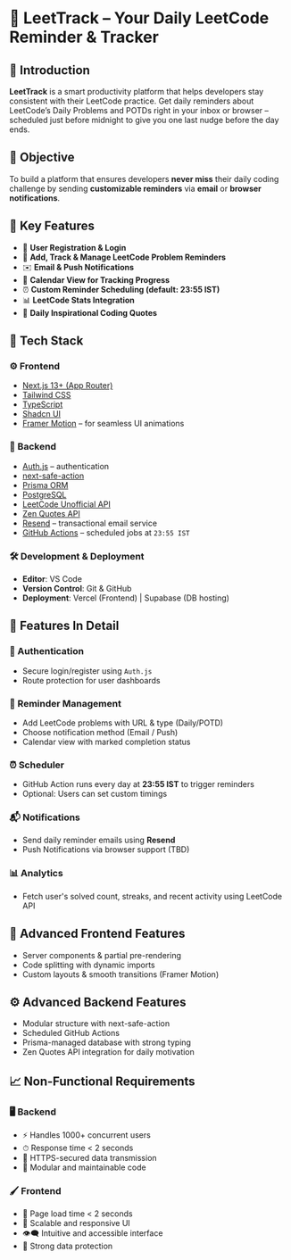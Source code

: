# 📌 LeetTrack – Your Daily LeetCode Reminder & Tracker

## 🧠 Introduction

**LeetTrack** is a smart productivity platform that helps developers stay consistent with their LeetCode practice. Get daily reminders about LeetCode’s Daily Problems and POTDs right in your inbox or browser – scheduled just before midnight to give you one last nudge before the day ends.


## 🎯 Objective

To build a platform that ensures developers **never miss** their daily coding challenge by sending **customizable reminders** via **email** or **browser notifications**.


## 🚀 Key Features

- 🔐 **User Registration & Login**
- 🧩 **Add, Track & Manage LeetCode Problem Reminders**
- ✉️ **Email & Push Notifications**
- 📅 **Calendar View for Tracking Progress**
- ⏰ **Custom Reminder Scheduling (default: 23:55 IST)**
- 📊 **LeetCode Stats Integration**
- 💬 **Daily Inspirational Coding Quotes**


## 🧰 Tech Stack

### ⚙️ Frontend
- [Next.js 13+ (App Router)](https://nextjs.org)
- [Tailwind CSS](https://tailwindcss.com)
- [TypeScript](https://www.typescriptlang.org)
- [Shadcn UI](https://ui.shadcn.com)
- [Framer Motion](https://www.framer.com/motion/) – for seamless UI animations

### 🧠 Backend
- [Auth.js](https://authjs.dev) – authentication
- [next-safe-action](https://github.com/theogravity/next-safe-action)
- [Prisma ORM](https://www.prisma.io)
- [PostgreSQL](https://www.postgresql.org)
- [LeetCode Unofficial API](https://github.com/ujjwalguptaofficial/leetcode-api)
- [Zen Quotes API](https://zenquotes.io)
- [Resend](https://resend.com) – transactional email service
- [GitHub Actions](https://github.com/features/actions) – scheduled jobs at `23:55 IST`

### 🛠 Development & Deployment
- **Editor**: VS Code
- **Version Control**: Git & GitHub
- **Deployment**: Vercel (Frontend) | Supabase (DB hosting)


## 📌 Features In Detail

### 🔐 Authentication
- Secure login/register using `Auth.js`
- Route protection for user dashboards

### 📝 Reminder Management
- Add LeetCode problems with URL & type (Daily/POTD)
- Choose notification method (Email / Push)
- Calendar view with marked completion status

### ⏰ Scheduler
- GitHub Action runs every day at **23:55 IST** to trigger reminders
- Optional: Users can set custom timings

### 📬 Notifications
- Send daily reminder emails using **Resend**
- Push Notifications via browser support (TBD)

### 📊 Analytics
- Fetch user's solved count, streaks, and recent activity using LeetCode API


## 🧪 Advanced Frontend Features
- Server components & partial pre-rendering
- Code splitting with dynamic imports
- Custom layouts & smooth transitions (Framer Motion)


## ⚙️ Advanced Backend Features
- Modular structure with next-safe-action
- Scheduled GitHub Actions
- Prisma-managed database with strong typing
- Zen Quotes API integration for daily motivation


## 📈 Non-Functional Requirements

### 🖥 Backend
- ⚡ Handles 1000+ concurrent users
- ⏱ Response time < 2 seconds
- 🔐 HTTPS-secured data transmission
- 🔧 Modular and maintainable code

### 🖌 Frontend
- 💨 Page load time < 2 seconds
- 🧩 Scalable and responsive UI
- 👁️‍🗨️ Intuitive and accessible interface
- 🔐 Strong data protection

